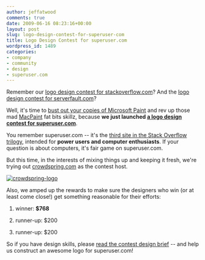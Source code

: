 ```yaml
---
author: jeffatwood
comments: true
date: 2009-06-16 08:23:16+00:00
layout: post
slug: logo-design-contest-for-superuser-com
title: Logo Design Contest for superuser.com
wordpress_id: 1489
categories:
- company
- community
- design
- superuser.com
---
```



Remember our [logo design contest for stackoverflow.com](http://blog.stackoverflow.com/2008/04/logo-design-contest-winner/)? And the [logo design contest for serverfault.com](http://blog.stackoverflow.com/2009/04/logo-contest-winner-for-serverfaultcom/)?



Well, it's time to [bust out your copies of Microsoft Paint](http://www.youtube.com/watch?v=Hxx2KcPWWZg) and rev up those mad [MacPaint](http://en.wikipedia.org/wiki/MacPaint) fat bits skillz, because **we just launched [a logo design contest for superuser.com](http://www.crowdspring.com/projects/graphic_design/logo/logo_for_superuser_com/details)**.



You remember superuser.com -- it's the [third site in the Stack Overflow trilogy](http://blog.stackoverflow.com/2009/05/the-stack-overflow-trilogy/), intended for **power users and computer enthusiasts**. If your question is about computers, it's fair game on superuser.com.



But this time, in the interests of mixing things up and keeping it fresh, we're trying out [crowdspring.com](http://www.crowdspring.com/) as the contest host.



[![crowdspring-logo](http://blog.stackoverflow.com/wp-content/uploads/crowdspring-logo.png)](http://www.crowdspring.com/)



Also, we amped up the rewards to make sure the designers who win (or at least come close!) get something reasonable for their efforts:







  1. winner: **$768**

  2. runner-up: $200

  3. runner-up: $200




So if you have design skills, please [read the contest design brief](http://www.crowdspring.com/projects/graphic_design/logo/logo_for_superuser_com/details) -- and help us construct an awesome logo for superuser.com!

